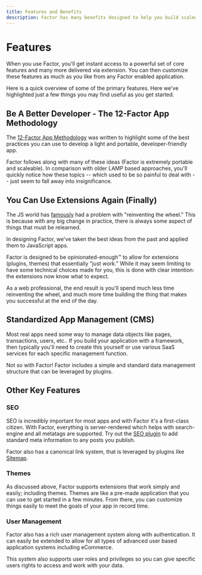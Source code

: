 ```yaml
---
title: Features and Benefits
description: Factor has many benefits designed to help you build scaleable apps faster.
---
```


# Features

When you use Factor, you'll get instant access to a powerful set of core features and many more delivered via extension. You can then customize these features as much as you like from any Factor enabled application.

Here is a quick overview of some of the primary features. Here we've highlighted just a few things you may find useful as you get started.

## Be A Better Developer - The 12-Factor App Methodology

The [12-Factor App Methodology](https://12factor.net/) was written to highlight some of the best practices you can use to develop a light and portable, developer-friendly app.

Factor follows along with many of these ideas (Factor is extremely portable and scaleable). In comparison with older LAMP based approaches, you'll quickly notice how these topics -- which used to be so painful to deal with -- just seem to fall away into insignificance.

## You Can Use Extensions Again (Finally)

The JS world has [famously](https://news.ycombinator.com/item?id=19517560) had a problem with "reinventing the wheel." This is because with any big change in practice, there is always some aspect of things that must be relearned.

In designing Factor, we've taken the best ideas from the past and applied them to JavaScript apps.

Factor is designed to be opinionated-enough&#8482; to allow for extensions (plugins, themes) that essentially "just work." While it may seem limiting to have some technical choices made for you, this is done with clear intention: the extensions now know what to expect.

As a web professional, the end result is you'll spend much less time reinventing the wheel, and much more time building the thing that makes you successful at the end of the day.

## Standardized App Management (CMS)

Most real apps need some way to manage data objects like pages, transactions, users, etc.. If you build your application with a framework, then typically you'll need to create this yourself or use various SaaS services for each specific management function.

Not so with Factor! Factor includes a simple and standard data management structure that can be leveraged by plugins.

## Other Key Features

### SEO

SEO is incredibly important for most apps and with Factor it's a first-class citizen. With Factor, everything is server-rendered which helps with search-engine and all metatags are supported. Try out the [SEO plugin](https://factor.dev/plugin/seo-factor-plugin) to add standard meta information to any posts you publish.

Factor also has a canonical link system, that is leveraged by plugins like [Sitemap](https://factor.dev/plugin/sitemap-xml).

### Themes

As discussed above, Factor supports extensions that work simply and easily; including themes. Themes are like a pre-made application that you can use to get started in a few minutes. From there, you can customize things easily to meet the goals of your app in record time.

### User Management

Factor also has a rich user management system along with authentication. It can easily be extended to allow for all types of advanced user based application systems including eCommerce.

This system also supports user roles and privileges so you can give specific users rights to access and work with your data.
